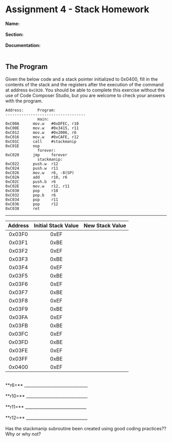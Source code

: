 # Assignment 4 - Stack Homework
**Name:**
<br>
<br>
**Section:**
<br>
<br>
**Documentation:**
<br>
<br>
## The Program

Given the below code and a stack pointer initialized to 0x0400, fill in the contents of the stack and the registers after the execution of the command at address `0xC020`. You should be able to complete this exercise without the use of Code Composer Studio, but you are welcome to check your answers with the program.
```
Address:	  Program:
-----------------------------------
			  main:
0xC00A		mov.w   #0xDFEC, r10	
0xC00E		mov.w   #0x3415, r11	
0xC012		mov.w   #0x2006, r6	
0xC016		mov.w   #0xCAFE, r12	
0xC01C		call    #stackmanip	
0xC01E		nop	
			  forever:	
0xC020		jmp     forever	
			  stackmanip:	
0xC022		push.w  r12	
0xC024		push.w  r11	
0xC026		mov.w   r6, -8(SP)	
0xC02A		add     r10, r6	
0xC02C		push.b  r6	
0xC02E		mov.w   r12, r11	
0xC030		pop     r10	
0xC032		pop.b   r6	
0xC034		pop     r11	
0xC036		pop     r12	
0xC038		ret	
```

------

|Address	| Initial Stack Value | New Stack Value |
| :---: | :---: | :---: |
|0x03F0	|0xEF | |
|0x03F1	|0xBE | |
|0x03F2	|0xEF | |
|0x03F3	|0xBE | |
|0x03F4	|0xEF | |
|0x03F5	|0xBE | |
|0x03F6	|0xEF | |
|0x03F7	|0xBE | |
|0x03F8	|0xEF | |
|0x03F9	|0xBE | |
|0x03FA	|0xEF | |
|0x03FB	|0xBE | |
|0x03FC	|0xEF | |
|0x03FD	|0xBE | |
|0x03FE	|0xEF | |
|0x03FF	|0xBE | |
|0x0400	|0xEF | | |

<br>
**r6=** &#x5f;&#x5f;&#x5f;&#x5f;&#x5f;&#x5f;&#x5f;&#x5f;&#x5f;&#x5f;&#x5f;&#x5f;&#x5f;&#x5f;&#x5f;&#x5f;&#x5f;&#x5f;&#x5f;&#x5f;&#x5f;&#x5f;&#x5f;&#x5f;&#x5f;&#x5f;&#x5f;&#x5f;&#x5f;&#x5f;&#x5f; 
<br>
<br>
**r10=** &#x5f;&#x5f;&#x5f;&#x5f;&#x5f;&#x5f;&#x5f;&#x5f;&#x5f;&#x5f;&#x5f;&#x5f;&#x5f;&#x5f;&#x5f;&#x5f;&#x5f;&#x5f;&#x5f;&#x5f;&#x5f;&#x5f;&#x5f;&#x5f;&#x5f;&#x5f;&#x5f;&#x5f;&#x5f;&#x5f; 
<br>
<br>
**r11=** &#x5f;&#x5f;&#x5f;&#x5f;&#x5f;&#x5f;&#x5f;&#x5f;&#x5f;&#x5f;&#x5f;&#x5f;&#x5f;&#x5f;&#x5f;&#x5f;&#x5f;&#x5f;&#x5f;&#x5f;&#x5f;&#x5f;&#x5f;&#x5f;&#x5f;&#x5f;&#x5f;&#x5f;&#x5f;&#x5f; 
<br>
<br>
**r12=** &#x5f;&#x5f;&#x5f;&#x5f;&#x5f;&#x5f;&#x5f;&#x5f;&#x5f;&#x5f;&#x5f;&#x5f;&#x5f;&#x5f;&#x5f;&#x5f;&#x5f;&#x5f;&#x5f;&#x5f;&#x5f;&#x5f;&#x5f;&#x5f;&#x5f;&#x5f;&#x5f;&#x5f;&#x5f;&#x5f; 
<br>
<br>
Has the stackmanip subroutine been created using good coding practices?? Why or why not?
<br>
<br>
